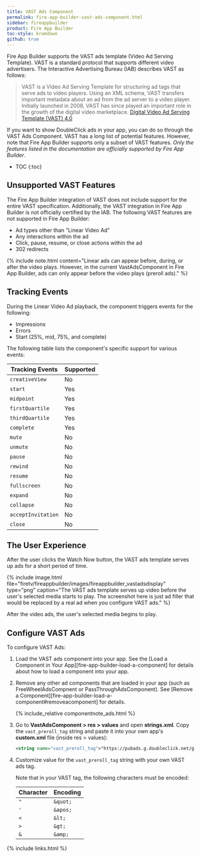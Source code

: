 ```yaml
---
title: VAST Ads Component
permalink: fire-app-builder-vast-ads-component.html
sidebar: fireappbuilder
product: Fire App Builder
toc-style: kramdown
github: true
---
```


<style>
table.small {
max-width: 300px;
}
</style>


Fire App Builder supports the VAST ads template (Video Ad Serving Template). VAST is a standard protocol that supports different video advertisers. The Interactive Advertising Bureau (IAB) describes VAST as follows:

>VAST is a Video Ad Serving Template for structuring ad tags that serve ads to video players. Using an XML schema, VAST transfers important metadata about an ad from the ad server to a video player. Initially launched in 2008, VAST has since played an important role in the growth of the digital video marketplace. [Digital Video Ad Serving Template (VAST) 4.0](http://www.iab.com/guidelines/digital-video-ad-serving-template-vast-4-0/)

If you want to show DoubleClick ads in your app, you can do so through the VAST Ads Component. VAST has a long list of potential features. However, note that Fire App Builder supports only a subset of VAST features. *Only the features listed in the documentation are officially supported by Fire App Builder*. 

* TOC
{:toc}

## Unsupported VAST Features

The Fire App Builder integration of VAST does not include support for the entire VAST specification. Additionally, the VAST integration in Fire App Builder is not officially certified by the IAB. The following VAST features are not supported in Fire App Builder:

*  Ad types other than "Linear Video Ad"
*  Any interactions within the ad
*  Click, pause, resume, or close actions within the ad
*  302 redirects

{% include note.html content="Linear ads can appear before, during, or after the video plays. However, in the current VastAdsComponent in Fire App Builder, ads can only appear before the video plays (preroll ads)." %}

## Tracking Events

During the Linear Video Ad playback, the component triggers events for the following:

*  Impressions
*  Errors
*  Start (25%, mid, 75%, and complete)

The following table lists the component's specific support for various events:

<table class="grid">
  <thead>
    <tr>
      <th>Tracking Events</th>
      <th>Supported</th>
    </tr>
  </thead>
  <tbody>
    <tr>
      <td><code class="highlighter-rouge">creativeView</code></td>
      <td>No</td>
    </tr>
    <tr>
      <td><code class="highlighter-rouge">start</code></td>
      <td>Yes</td>
    </tr>
    <tr>
      <td><code class="highlighter-rouge">midpoint</code></td>
      <td>Yes</td>
    </tr>
    <tr>
      <td><code class="highlighter-rouge">firstQuartile</code></td>
      <td>Yes</td>
    </tr>
    <tr>
      <td><code class="highlighter-rouge">thirdQuartile</code></td>
      <td>Yes</td>
    </tr>
    <tr>
      <td><code class="highlighter-rouge">complete</code></td>
      <td>Yes</td>
    </tr>
    <tr>
      <td><code class="highlighter-rouge">mute</code></td>
      <td>No</td>
    </tr>
    <tr>
      <td><code class="highlighter-rouge">unmute</code></td>
      <td>No</td>
    </tr>
    <tr>
      <td><code class="highlighter-rouge">pause</code></td>
      <td>No</td>
    </tr>
    <tr>
      <td><code class="highlighter-rouge">rewind</code></td>
      <td>No</td>
    </tr>
    <tr>
      <td><code class="highlighter-rouge">resume</code></td>
      <td>No</td>
    </tr>
    <tr>
      <td><code class="highlighter-rouge">fullscreen</code></td>
      <td>No</td>
    </tr>
    <tr>
      <td><code class="highlighter-rouge">expand</code></td>
      <td>No</td>
    </tr>
    <tr>
      <td><code class="highlighter-rouge">collapse</code></td>
      <td>No</td>
    </tr>
    <tr>
      <td><code class="highlighter-rouge">acceptInvitation</code></td>
      <td>No</td>
    </tr>
    <tr>
      <td><code class="highlighter-rouge">close</code></td>
      <td>No</td>
    </tr>
  </tbody>
</table>

## The User Experience

After the user clicks the Watch Now button, the VAST ads template serves up ads for a short period of time.

{% include image.html file="firetv/fireappbuilder/images/fireappbuilder_vastadsdisplay" type="png" caption="The VAST ads template serves up video before the user's selected media starts to play. The screenshot here is just ad filler that would be replaced by a real ad when you configure VAST ads." %}

After the video ads, the user's selected media begins to play.

## Configure VAST Ads

To configure VAST Ads:

1.  Load the VAST ads component into your app. See the [Load a Component in Your App][fire-app-builder-load-a-component] for details about how to load a component into your app.
2.  Remove any other ad components that are loaded in your app (such as FreeWheelAdsCompnent or PassThroughAdsComponent). See [Remove a Component][fire-app-builder-load-a-component#removeacomponent] for details.

    {% include_relative componentnote_ads.html %}

2.  Go to **VastAdsComponent > res > values** and open **strings.xml**. Copy the `vast_preroll_tag` string and paste it into your own app's **custom.xml** file (inside res > values):

    ```xml
    <string name="vast_preroll_tag">"https://pubads.g.doubleclick.net/gampad/ads?sz=640x480&amp;iu=/124319096/external/single_ad_samples&amp;ciu_szs=300x250&amp;impl=s&amp;gdfp_req=1&amp;env=vp&amp;output=vast&amp;unviewed_position_start=1&amp;cust_params=deployment%3Ddevsite%26sample_ct%3Dlinear&amp;correlator="</string>
    ```

3.  Customize value for the `vast_preroll_tag` string with your own VAST ads tag.

    Note that in your VAST tag, the following characters must be encoded:

    <table class="small">
      <thead>
        <tr>
          <th>Character</th>
          <th>Encoding</th>
        </tr>
      </thead>
      <tbody>
        <tr>
          <td><code class="highlighter-rouge">"</code></td>
          <td><code class="highlighter-rouge">&amp;quot;</code></td>
        </tr>
        <tr>
          <td><code class="highlighter-rouge">'</code></td>
          <td><code class="highlighter-rouge">&amp;apos;</code></td>
        </tr>
        <tr>
          <td><code class="highlighter-rouge">&lt;</code></td>
          <td><code class="highlighter-rouge">&amp;lt;</code></td>
        </tr>
        <tr>
          <td><code class="highlighter-rouge">&gt;</code></td>
          <td><code class="highlighter-rouge">&amp;gt;</code></td>
        </tr>
        <tr>
          <td><code class="highlighter-rouge">&amp;</code></td>
          <td><code class="highlighter-rouge">&amp;amp;</code></td>
        </tr>
      </tbody>
    </table>

{% include links.html %}
